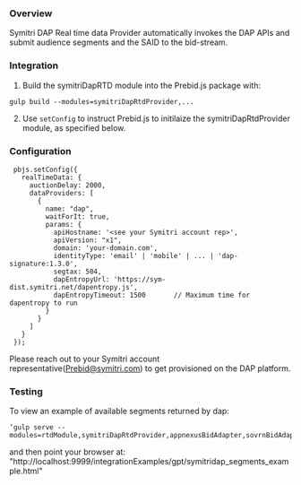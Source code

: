 ### Overview

 Symitri DAP Real time data Provider automatically invokes the DAP APIs and submit audience segments and the SAID to the bid-stream.

### Integration

 1) Build the symitriDapRTD module into the Prebid.js package with:

 ```
 gulp build --modules=symitriDapRtdProvider,...
 ```

 2) Use `setConfig` to instruct Prebid.js to initilaize the symitriDapRtdProvider module, as specified below.

### Configuration

```
 pbjs.setConfig({
   realTimeData: {
     auctionDelay: 2000,
     dataProviders: [
       {
         name: "dap",
         waitForIt: true,
         params: {
           apiHostname: '<see your Symitri account rep>',
           apiVersion: "x1",
           domain: 'your-domain.com',
           identityType: 'email' | 'mobile' | ... | 'dap-signature:1.3.0',
           segtax: 504,
           dapEntropyUrl: 'https://sym-dist.symitri.net/dapentropy.js',
           dapEntropyTimeout: 1500       // Maximum time for dapentropy to run
         }
       }
     ]
   }
 });
 ```

Please reach out to your Symitri account representative(Prebid@symitri.com) to get provisioned on the DAP platform.


### Testing
To view an example of available segments returned by dap:
```
‘gulp serve --modules=rtdModule,symitriDapRtdProvider,appnexusBidAdapter,sovrnBidAdapter’
```
and then point your browser at:
"http://localhost:9999/integrationExamples/gpt/symitridap_segments_example.html"
